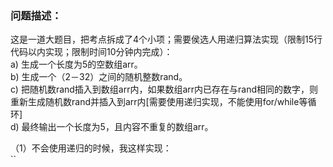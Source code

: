 ### 问题描述：  
这是一道大题目，把考点拆成了4个小项；需要侯选人用递归算法实现（限制15行代码以内实现；限制时间10分钟内完成）：  
a) 生成一个长度为5的空数组arr。  
b) 生成一个（2－32）之间的随机整数rand。  
c) 把随机数rand插入到数组arr内，如果数组arr内已存在与rand相同的数字，则重新生成随机数rand并插入到arr内[需要使用递归实现，不能使用for/while等循环]  
d) 最终输出一个长度为5，且内容不重复的数组arr。
  
  （1）不会使用递归的时候，我这样实现：  
  ``
